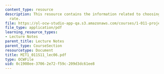 ```yaml
---
content_type: resource
description: This resource contains the information related to choosing a discount
  rate.
file: https://ol-ocw-studio-app-qa.s3.amazonaws.com/courses/1-011-project-evaluation-spring-2011/0c1908ee37062e72f59c209d3dc61ee8_MIT1_011S11_lec06.pdf
file_type: application/pdf
learning_resource_types:
- Lecture Notes
parent_title: Lecture Notes
parent_type: CourseSection
resourcetype: Document
title: MIT1_011S11_lec06.pdf
type: OCWFile
uid: 0c1908ee-3706-2e72-f59c-209d3dc61ee8
---
```

